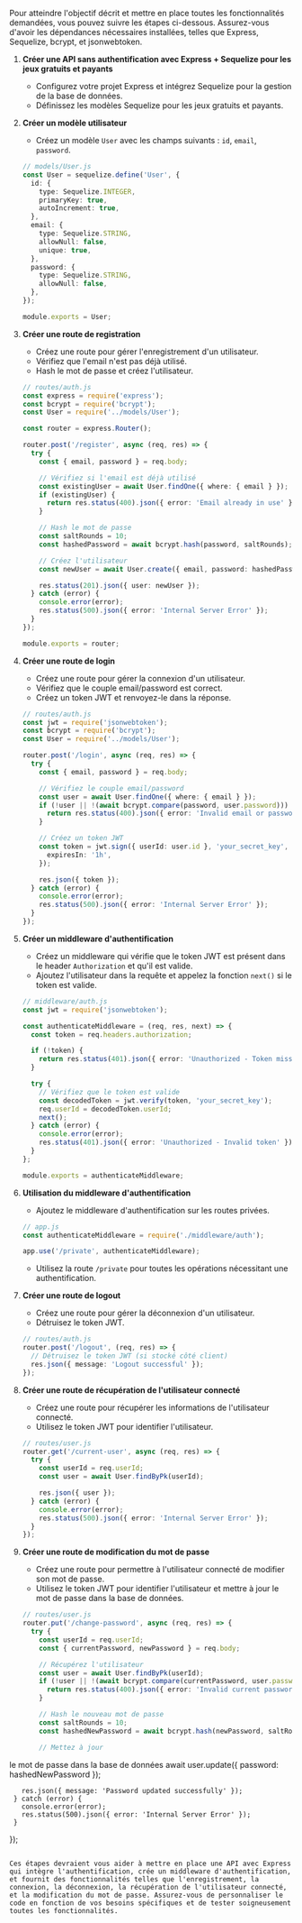 Pour atteindre l'objectif décrit et mettre en place toutes les fonctionnalités demandées, vous pouvez suivre les étapes ci-dessous. Assurez-vous d'avoir les dépendances nécessaires installées, telles que Express, Sequelize, bcrypt, et jsonwebtoken.

1. **Créer une API sans authentification avec Express + Sequelize pour les jeux gratuits et payants**

   - Configurez votre projet Express et intégrez Sequelize pour la gestion de la base de données.
   - Définissez les modèles Sequelize pour les jeux gratuits et payants.

2. **Créer un modèle utilisateur**

   - Créez un modèle `User` avec les champs suivants : `id`, `email`, `password`.

   ```typescript
   // models/User.js
   const User = sequelize.define('User', {
     id: {
       type: Sequelize.INTEGER,
       primaryKey: true,
       autoIncrement: true,
     },
     email: {
       type: Sequelize.STRING,
       allowNull: false,
       unique: true,
     },
     password: {
       type: Sequelize.STRING,
       allowNull: false,
     },
   });

   module.exports = User;
   ```

3. **Créer une route de registration**

   - Créez une route pour gérer l'enregistrement d'un utilisateur.
   - Vérifiez que l'email n'est pas déjà utilisé.
   - Hash le mot de passe et créez l'utilisateur.

   ```typescript
   // routes/auth.js
   const express = require('express');
   const bcrypt = require('bcrypt');
   const User = require('../models/User');

   const router = express.Router();

   router.post('/register', async (req, res) => {
     try {
       const { email, password } = req.body;

       // Vérifiez si l'email est déjà utilisé
       const existingUser = await User.findOne({ where: { email } });
       if (existingUser) {
         return res.status(400).json({ error: 'Email already in use' });
       }

       // Hash le mot de passe
       const saltRounds = 10;
       const hashedPassword = await bcrypt.hash(password, saltRounds);

       // Créez l'utilisateur
       const newUser = await User.create({ email, password: hashedPassword });

       res.status(201).json({ user: newUser });
     } catch (error) {
       console.error(error);
       res.status(500).json({ error: 'Internal Server Error' });
     }
   });

   module.exports = router;
   ```

4. **Créer une route de login**

   - Créez une route pour gérer la connexion d'un utilisateur.
   - Vérifiez que le couple email/password est correct.
   - Créez un token JWT et renvoyez-le dans la réponse.

   ```typescript
   // routes/auth.js
   const jwt = require('jsonwebtoken');
   const bcrypt = require('bcrypt');
   const User = require('../models/User');

   router.post('/login', async (req, res) => {
     try {
       const { email, password } = req.body;

       // Vérifiez le couple email/password
       const user = await User.findOne({ where: { email } });
       if (!user || !(await bcrypt.compare(password, user.password))) {
         return res.status(400).json({ error: 'Invalid email or password' });
       }

       // Créez un token JWT
       const token = jwt.sign({ userId: user.id }, 'your_secret_key', {
         expiresIn: '1h',
       });

       res.json({ token });
     } catch (error) {
       console.error(error);
       res.status(500).json({ error: 'Internal Server Error' });
     }
   });
   ```

5. **Créer un middleware d'authentification**

   - Créez un middleware qui vérifie que le token JWT est présent dans le header `Authorization` et qu'il est valide.
   - Ajoutez l'utilisateur dans la requête et appelez la fonction `next()` si le token est valide.

   ```typescript
   // middleware/auth.js
   const jwt = require('jsonwebtoken');

   const authenticateMiddleware = (req, res, next) => {
     const token = req.headers.authorization;

     if (!token) {
       return res.status(401).json({ error: 'Unauthorized - Token missing' });
     }

     try {
       // Vérifiez que le token est valide
       const decodedToken = jwt.verify(token, 'your_secret_key');
       req.userId = decodedToken.userId;
       next();
     } catch (error) {
       console.error(error);
       res.status(401).json({ error: 'Unauthorized - Invalid token' });
     }
   };

   module.exports = authenticateMiddleware;
   ```

6. **Utilisation du middleware d'authentification**

   - Ajoutez le middleware d'authentification sur les routes privées.

   ```typescript
   // app.js
   const authenticateMiddleware = require('./middleware/auth');

   app.use('/private', authenticateMiddleware);
   ```

   - Utilisez la route `/private` pour toutes les opérations nécessitant une authentification.

7. **Créer une route de logout**

   - Créez une route pour gérer la déconnexion d'un utilisateur.
   - Détruisez le token JWT.

   ```typescript
   // routes/auth.js
   router.post('/logout', (req, res) => {
     // Détruisez le token JWT (si stocké côté client)
     res.json({ message: 'Logout successful' });
   });
   ```

8. **Créer une route de récupération de l'utilisateur connecté**

   - Créez une route pour récupérer les informations de l'utilisateur connecté.
   - Utilisez le token JWT pour identifier l'utilisateur.

   ```typescript
   // routes/user.js
   router.get('/current-user', async (req, res) => {
     try {
       const userId = req.userId;
       const user = await User.findByPk(userId);

       res.json({ user });
     } catch (error) {
       console.error(error);
       res.status(500).json({ error: 'Internal Server Error' });
     }
   });
   ```

9. **Créer une route de modification du mot de passe**

   - Créez une route pour permettre à l'utilisateur connecté de modifier son mot de passe.
   - Utilisez le token JWT pour identifier l'utilisateur et mettre à jour le mot de passe dans la base de données.

   ```typescript
   // routes/user.js
   router.put('/change-password', async (req, res) => {
     try {
       const userId = req.userId;
       const { currentPassword, newPassword } = req.body;

       // Récupérez l'utilisateur
       const user = await User.findByPk(userId);
       if (!user || !(await bcrypt.compare(currentPassword, user.password))) {
         return res.status(400).json({ error: 'Invalid current password' });
       }

       // Hash le nouveau mot de passe
       const saltRounds = 10;
       const hashedNewPassword = await bcrypt.hash(newPassword, saltRounds);

       // Mettez à jour

 le mot de passe dans la base de données
       await user.update({ password: hashedNewPassword });

       res.json({ message: 'Password updated successfully' });
     } catch (error) {
       console.error(error);
       res.status(500).json({ error: 'Internal Server Error' });
     }
   });
   ```

Ces étapes devraient vous aider à mettre en place une API avec Express qui intègre l'authentification, crée un middleware d'authentification, et fournit des fonctionnalités telles que l'enregistrement, la connexion, la déconnexion, la récupération de l'utilisateur connecté, et la modification du mot de passe. Assurez-vous de personnaliser le code en fonction de vos besoins spécifiques et de tester soigneusement toutes les fonctionnalités.